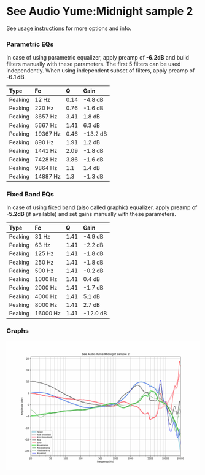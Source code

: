 # See Audio Yume:Midnight sample 2
See [usage instructions](https://github.com/jaakkopasanen/AutoEq#usage) for more options and info.

### Parametric EQs
In case of using parametric equalizer, apply preamp of **-6.2dB** and build filters manually
with these parameters. The first 5 filters can be used independently.
When using independent subset of filters, apply preamp of **-6.1 dB**.

| Type    | Fc       |    Q | Gain     |
|:--------|:---------|:-----|:---------|
| Peaking | 12 Hz    | 0.14 | -4.8 dB  |
| Peaking | 220 Hz   | 0.76 | -1.6 dB  |
| Peaking | 3657 Hz  | 3.41 | 1.8 dB   |
| Peaking | 5667 Hz  | 1.41 | 6.3 dB   |
| Peaking | 19367 Hz | 0.46 | -13.2 dB |
| Peaking | 890 Hz   | 1.91 | 1.2 dB   |
| Peaking | 1441 Hz  | 2.09 | -1.8 dB  |
| Peaking | 7428 Hz  | 3.86 | -1.6 dB  |
| Peaking | 9864 Hz  | 1.1  | 1.4 dB   |
| Peaking | 14887 Hz | 1.3  | -1.3 dB  |

### Fixed Band EQs
In case of using fixed band (also called graphic) equalizer, apply preamp of **-5.2dB**
(if available) and set gains manually with these parameters.

| Type    | Fc       |    Q | Gain     |
|:--------|:---------|:-----|:---------|
| Peaking | 31 Hz    | 1.41 | -4.9 dB  |
| Peaking | 63 Hz    | 1.41 | -2.2 dB  |
| Peaking | 125 Hz   | 1.41 | -1.8 dB  |
| Peaking | 250 Hz   | 1.41 | -1.8 dB  |
| Peaking | 500 Hz   | 1.41 | -0.2 dB  |
| Peaking | 1000 Hz  | 1.41 | 0.4 dB   |
| Peaking | 2000 Hz  | 1.41 | -1.7 dB  |
| Peaking | 4000 Hz  | 1.41 | 5.1 dB   |
| Peaking | 8000 Hz  | 1.41 | 2.7 dB   |
| Peaking | 16000 Hz | 1.41 | -12.0 dB |

### Graphs
![](./See%20Audio%20Yume:Midnight%20sample%202.png)
